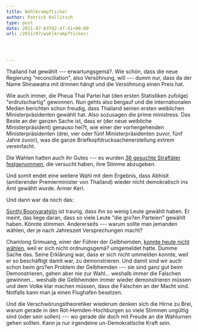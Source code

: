 ```yaml
---
title: Wahlkrampfticker
author: Patrick Kollitsch
type: post
date: 2011-07-03T02:47:41+00:00
url: /2011/07/wahlkrampfticker/




---
```

Thailand hat gewählt --- erwartungsgemä?. Wie schön, dass die neue Regierung "reconciliation", also Versöhnung, will --- dumm nur, dass da der Name Shinawatra mit drinnen hängt und die Versöhnung einen Preis hat. 

Wie auch immer, die Pheua Thai Partei hat (den ersten Statistiken zufolge) "erdrutschartig" gewonnen. Nun gehts also bergauf und die internationalen Medien berichten schon freudig, dass Thailand seinen ersten weiblichen Ministerpräsidenten gewählt hat. Also sozusagen die prime ministress. Das Beste an der ganzen Sache ist, dass er (der neue weibliche Ministerpräsident) genauso hei?t, wie einer der vorhergehenden Ministerpräsidenten (drei, vier oder fünf Ministerpräsidenten zuvor, fünf Jahre zuvor), was die ganze Briefkopfdrucksachenerstellung extrem vereinfacht.

Die Wahlen hatten auch ihr Gutes --- es wurden [36 gesuchte Straftäter festgenommen][1], die versucht haben, ihre Stimme abzugeben. 

Und somit endet eine weitere Wahl mit dem Ergebnis, dass Abhisit (amtierender Premierminister von Thailand) wieder nicht demokratisch ins Amt gewählt wurde. Armer Kerl. 

Und dann war da noch das:

[Sonthi Boonyaratglin][2] ist traurig, dass ihn so wenig Leute gewählt haben. Er meint, das liege daran, dass so viele Leute "die gro?en Parteien" gewählt haben. Könnte stimmen. Andererseits --- warum sollte man jemanden wählen, der je nach Jahreszeit Versprechungen macht?

Chamlong Srimuang, einer der Führer der Gelbhemden, [konnte heute nicht wählen][3], weil er sich nicht ordnungsgemä? umgemeldet hatte. Dumme Sache das. Seine Erklärung war, dass er sich nicht ummelden konnte, weil er so beschäftigt damit war, zu demonstrieren. Und damit sind wir auch schon beim gro?en Problem der Gelbhemden --- sie sind ganz gut beim Demonstrieren, gehen aber nie zur Wahl... weshalb immer die Falschen gewinnen... weshalb die Gelbhemden immer wieder demonstrieren müssen und dem Volke klar machen müssen, dass die Falschen an der Macht sind. Notfalls kann man ja einen Flughafen besetzen.

Und die Verschwörungstheoretiker wiederum denken sich die Hirne zu Brei, warum gerade in den Rot-Hemden-Hochburgen so viele Stimmen ungültig sind (oder sein sollen) --- wo gerade _die_ doch mit Freude an die Wahlurnen gehen sollten. Kann ja nur irgendeine un-Demokratische Kraft sein.

 [1]: http://www.nationmultimedia.com/home/36-fugitives-nabbed-while-casting-votes-30159312.html
 [2]: http://www.nationmultimedia.com/2011/07/03/national/Ex-coup-leader&039;s-poll-disappointment-30159386.html
 [3]: http://www.nationmultimedia.com/home/Chamlong-cannot-vote-30159300.html
